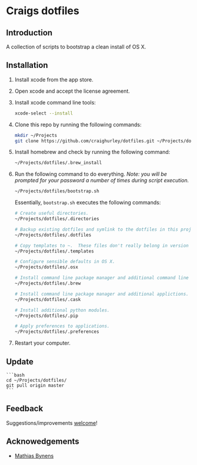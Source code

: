 # Craigs dotfiles


## Introduction
A collection of scripts to bootstrap a clean install of OS X.


## Installation

1. Install xcode from the app store.

2. Open xcode and accept the license agreement.

3. Install xcode command line tools:
    ```bash
    xcode-select --install
    ```

4. Clone this repo by running the following commands:
    ```bash
    mkdir ~/Projects
    git clone https://github.com/craighurley/dotfiles.git ~/Projects/dotfiles
    ```

5. Install homebrew and check by running the following command:
    ```bash
    ~/Projects/dotfiles/.brew_install
    ```

6. Run the following command to do everything.  _Note: you will be prompted for your password a number of times during script execution._
    ```bash
    ~/Projects/dotfiles/bootstrap.sh
    ```

    Essentially, `bootstrap.sh` executes the following commands:
    ```bash
    # Create useful directories.
    ~/Projects/dotfiles/.directories

    # Backup existing dotfiles and symlink to the dotfiles in this project.
    ~/Projects/dotfiles/.dotfiles

    # Copy templates to ~.  These files don't really belong in version control, hence they are not symlinked.
    ~/Projects/dotfiles/.templates

    # Configure sensible defaults in OS X.
    ~/Projects/dotfiles/.osx

    # Install command line package manager and additional command line tools.
    ~/Projects/dotfiles/.brew

    # Install command line package manager and additional applictions.
    ~/Projects/dotfiles/.cask

    # Install additional python modules.
    ~/Projects/dotfiles/.pip

    # Apply preferences to applications.
    ~/Projects/dotfiles/.preferences
    ```

7. Restart your computer.


## Update

    ```bash
    cd ~/Projects/dotfiles/
    git pull origin master
    ```


## Feedback
Suggestions/improvements [welcome](https://github.com/craighurley/dotfiles/issues)!


## Acknowedgements
* [Mathias Bynens](https://github.com/mathiasbynens)
